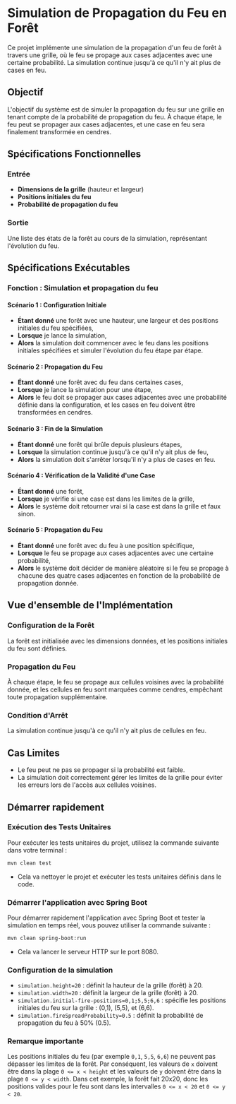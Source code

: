 # Simulation de Propagation du Feu en Forêt

Ce projet implémente une simulation de la propagation d'un feu de forêt à travers une grille, où le feu se propage aux cases adjacentes avec une certaine probabilité. La simulation continue jusqu'à ce qu'il n'y ait plus de cases en feu.

## Objectif

L'objectif du système est de simuler la propagation du feu sur une grille en tenant compte de la probabilité de propagation du feu. À chaque étape, le feu peut se propager aux cases adjacentes, et une case en feu sera finalement transformée en cendres.

## Spécifications Fonctionnelles

### Entrée

- **Dimensions de la grille** (hauteur et largeur)
- **Positions initiales du feu**
- **Probabilité de propagation du feu**

### Sortie

Une liste des états de la forêt au cours de la simulation, représentant l'évolution du feu.

## Spécifications Exécutables

### Fonction : Simulation et propagation du feu

#### Scénario 1 : Configuration Initiale

- **Étant donné** une forêt avec une hauteur, une largeur et des positions initiales du feu spécifiées,
- **Lorsque** je lance la simulation,
- **Alors** la simulation doit commencer avec le feu dans les positions initiales spécifiées et simuler l'évolution du feu étape par étape.

#### Scénario 2 : Propagation du Feu

- **Étant donné** une forêt avec du feu dans certaines cases,
- **Lorsque** je lance la simulation pour une étape,
- **Alors** le feu doit se propager aux cases adjacentes avec une probabilité définie dans la configuration, et les cases en feu doivent être transformées en cendres.

#### Scénario 3 : Fin de la Simulation

- **Étant donné** une forêt qui brûle depuis plusieurs étapes,
- **Lorsque** la simulation continue jusqu'à ce qu'il n'y ait plus de feu,
- **Alors** la simulation doit s'arrêter lorsqu'il n'y a plus de cases en feu.

#### Scénario 4 : Vérification de la Validité d'une Case

- **Étant donné** une forêt,
- **Lorsque** je vérifie si une case est dans les limites de la grille,
- **Alors** le système doit retourner vrai si la case est dans la grille et faux sinon.

#### Scénario 5 : Propagation du Feu

- **Étant donné** une forêt avec du feu à une position spécifique,
- **Lorsque** le feu se propage aux cases adjacentes avec une certaine probabilité,
- **Alors** le système doit décider de manière aléatoire si le feu se propage à chacune des quatre cases adjacentes en fonction de la probabilité de propagation donnée.

## Vue d'ensemble de l'Implémentation

### Configuration de la Forêt

La forêt est initialisée avec les dimensions données, et les positions initiales du feu sont définies.

### Propagation du Feu

À chaque étape, le feu se propage aux cellules voisines avec la probabilité donnée, et les cellules en feu sont marquées comme cendres, empêchant toute propagation supplémentaire.

### Condition d'Arrêt

La simulation continue jusqu'à ce qu'il n'y ait plus de cellules en feu.

## Cas Limites

- Le feu peut ne pas se propager si la probabilité est faible.
- La simulation doit correctement gérer les limites de la grille pour éviter les erreurs lors de l'accès aux cellules voisines.

## Démarrer rapidement

### Exécution des Tests Unitaires

Pour exécuter les tests unitaires du projet, utilisez la commande suivante dans votre terminal :

```bash
mvn clean test
```

- Cela va nettoyer le projet et exécuter les tests unitaires définis dans le code.

### Démarrer l'application avec Spring Boot

Pour démarrer rapidement l'application avec Spring Boot et tester la simulation en temps réel, vous pouvez utiliser la commande suivante :

```bash
mvn clean spring-boot:run
```

- Cela va lancer le serveur HTTP sur le port 8080. 

### Configuration de la simulation

- `simulation.height=20` : définit la hauteur de la grille (forêt) à 20.
- `simulation.width=20` : définit la largeur de la grille (forêt) à 20.
- `simulation.initial-fire-positions=0,1;5,5;6,6` : spécifie les positions initiales du feu sur la grille : (0,1), (5,5), et (6,6).
- `simulation.fireSpreadProbability=0.5` : définit la probabilité de propagation du feu à 50% (0.5).

### Remarque importante

Les positions initiales du feu (par exemple `0,1`, `5,5`, `6,6`) ne peuvent pas dépasser les limites de la forêt. Par conséquent, les valeurs de `x` doivent être dans la plage `0 <= x < height` et les valeurs de `y` doivent être dans la plage `0 <= y < width`. Dans cet exemple, la forêt fait 20x20, donc les positions valides pour le feu sont dans les intervalles `0 <= x < 20` et `0 <= y < 20`.
